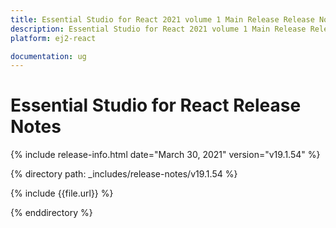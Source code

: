 ```yaml
---
title: Essential Studio for React 2021 volume 1 Main Release Release Notes  
description: Essential Studio for React 2021 volume 1 Main Release Release Notes  
platform: ej2-react

documentation: ug
---
```


# Essential Studio for  React  Release Notes  

{% include release-info.html date="March 30, 2021"   version="v19.1.54"  %} 

{% directory path: _includes/release-notes/v19.1.54 %}

{% include {{file.url}} %}

{% enddirectory %}
